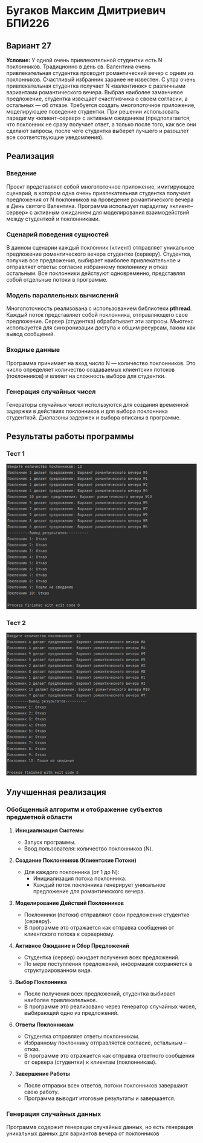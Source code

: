 # Бугаков Максим Дмитриевич БПИ226
## Вариант 27
**Условие:** У одной очень привлекательной студентки есть N поклонников. Традиционно в день св. Валентина очень привлекательная студентка проводит романтический вечер с одним из поклонников. Счастливый избранник заранее не известен. С утра очень привлекательная студентка получает N «валентинок» с различными вариантами романтического вечера. Выбрав наиболее заманчивое предложение, студентка извещает счастливчика о своем согласии, а остальных — об отказе. Требуется создать многопоточное приложение, моделирующее поведение студентки. При решении использовать парадигму «клиент–сервер» с активным ожиданием (предполагается, что поклонник не сразу получает ответ, а только после того, как все они сделают запросы, после чего студентка выберет лучшего и разошлет все соответствующие уведомления).
## Реализация
### Введение
Проект представляет собой многопоточное приложение, имитирующее сценарий, в котором одна очень привлекательная студентка получает предложения от N поклонников на проведение романтического вечера в День святого Валентина. Программа использует парадигму «клиент–сервер» с активным ожиданием для моделирования взаимодействий между студенткой и поклонниками.
### Сценарий поведения сущностей
В данном сценарии каждый поклонник (клиент) отправляет уникальное предложение романтического вечера студентке (серверу). Студентка, получив все предложения, выбирает наиболее привлекательное и отправляет ответы: согласие избранному поклоннику и отказ остальным. Все поклонники действуют одновременно, представляя собой отдельные потоки в программе.
### Модель параллельных вычислений
Многопоточность реализована с использованием библиотеки **pthread**. Каждый поток представляет собой поклонника, отправляющего свое предложение. Сервер (студентка) обрабатывает эти запросы. Мьютекс используется для синхронизации доступа к общим ресурсам, таким как вывод сообщений.
### Входные данные
Программа принимает на вход число N — количество поклонников. Это число определяет количество создаваемых клиентских потоков (поклонников) и влияет на сложность выбора для студентки.
### Генерация случайных чисел
Генераторы случайных чисел используются для создания временной задержки в действиях поклонников и для выбора поклонника студенткой. Диапазоны задержек и выбора описаны в программе.
## Результаты работы программы
### Тест 1
![Пример картинки](img/img1.png)
### Тест 2
![Пример картинки](img/img2.png)
## Улучшенная реализация
### Обобщенный алгоритм и отображение субъектов предметной области

1. **Инициализация Системы**
   - Запуск программы.
   - Ввод пользователя: количество поклонников (N).

2. **Создание Поклонников (Клиентские Потоки)**
   - Для каждого поклонника (от 1 до N):
     - Инициализация потока поклонника.
     - Каждый поток поклонника генерирует уникальное предложение для романтического вечера.

3. **Моделирование Действий Поклонников**
   - Поклонники (потоки) отправляют свои предложения студентке (серверу).
   - В программе это отражается как отправка сообщения от клиентского потока к серверному.

4. **Активное Ожидание и Сбор Предложений**
   - Студентка (сервер) ожидает получения всех предложений.
   - По мере поступления предложений, информация сохраняется в структурированном виде.

5. **Выбор Поклонника**
   - После получения всех предложений, студентка выбирает наиболее привлекательное.
   - В программе это реализовано через генератор случайных чисел, выбирающий одно из предложений.

6. **Ответы Поклонникам**
   - Студентка отправляет ответы поклонникам.
   - Избранному поклоннику отправляется согласие, остальным – отказ.
   - В программе это отражается как отправка ответного сообщения от сервера (студентки) к клиентам (поклонникам).

7. **Завершение Работы**
   - После отправки всех ответов, потоки поклонников завершают свою работу.
   - Программа выводит итоговые результаты и завершается.

### Генерация случайных данных
Программа содержит генерации случайных данных, но есть генерация уникальных данных для вариантов вечера от поклонников

